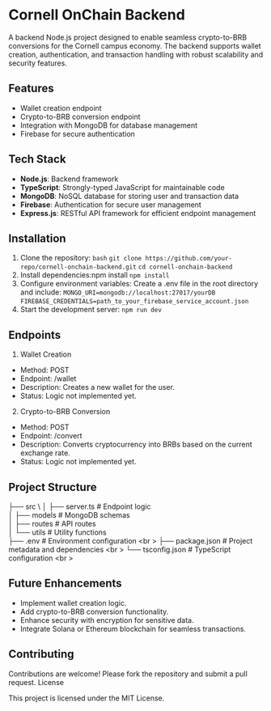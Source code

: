 # Cornell OnChain Backend

A backend Node.js project designed to enable seamless crypto-to-BRB conversions for the Cornell campus economy. The backend supports wallet creation, authentication, and transaction handling with robust scalability and security features.

## Features
- Wallet creation endpoint
- Crypto-to-BRB conversion endpoint
- Integration with MongoDB for database management
- Firebase for secure authentication

## Tech Stack
- **Node.js**: Backend framework
- **TypeScript**: Strongly-typed JavaScript for maintainable code
- **MongoDB**: NoSQL database for storing user and transaction data
- **Firebase**: Authentication for secure user management
- **Express.js**: RESTful API framework for efficient endpoint management

## Installation

1. Clone the repository:
  ```bash```
  ```git clone https://github.com/your-repo/cornell-onchain-backend.git```
  ```cd cornell-onchain-backend```
2. Install dependencies:npm install
  ```npm install```
3. Configure environment variables: Create a .env file in the root directory and include:
  ```MONGO_URI=mongodb://localhost:27017/yourDB```
  ```FIREBASE_CREDENTIALS=path_to_your_firebase_service_account.json```
4. Start the development server:
  ```npm run dev```


## Endpoints
1. Wallet Creation
- Method: POST
- Endpoint: /wallet
- Description: Creates a new wallet for the user.
- Status: Logic not implemented yet.

2. Crypto-to-BRB Conversion
- Method: POST
- Endpoint: /convert
- Description: Converts cryptocurrency into BRBs based on the current exchange rate.
- Status: Logic not implemented yet.

## Project Structure
├── src \\
│   ├── server.ts    # Endpoint logic <br />
│   ├── models         # MongoDB schemas  <br />
│   ├── routes         # API routes  <br />
│   └── utils          # Utility functions  <br />
├── .env               # Environment configuration  <br \>
├── package.json       # Project metadata and dependencies  <br \>
└── tsconfig.json      # TypeScript configuration  <br \>


## Future Enhancements
- Implement wallet creation logic.
- Add crypto-to-BRB conversion functionality.
- Enhance security with encryption for sensitive data.
- Integrate Solana or Ethereum blockchain for seamless transactions.

## Contributing
Contributions are welcome! Please fork the repository and submit a pull request.
License

This project is licensed under the MIT License.
